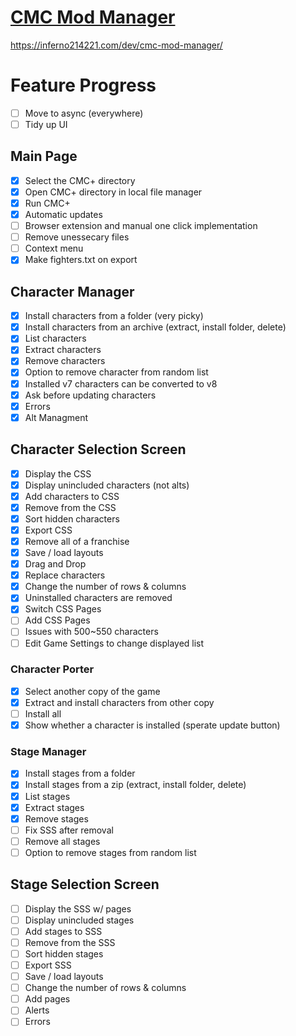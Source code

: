 # [CMC Mod Manager](https://inferno214221.com/dev/cmc-mod-manager/)
https://inferno214221.com/dev/cmc-mod-manager/

# Feature Progress
- [ ] Move to async (everywhere)
- [ ] Tidy up UI
## Main Page
- [x] Select the CMC+ directory
- [x] Open CMC+ directory in local file manager
- [x] Run CMC+
- [x] Automatic updates
- [ ] Browser extension and manual one click implementation
- [ ] Remove unessecary files
- [ ] Context menu
- [x] Make fighters.txt on export
## Character Manager
- [x] Install characters from a folder (very picky)
- [x] Install characters from an archive (extract, install folder, delete)
- [x] List characters
- [x] Extract characters
- [x] Remove characters
- [x] Option to remove character from random list
- [x] Installed v7 characters can be converted to v8
- [x] Ask before updating characters
- [x] Errors
- [x] Alt Managment
## Character Selection Screen
- [x] Display the CSS
- [x] Display unincluded characters (not alts)
- [x] Add characters to CSS
- [x] Remove from the CSS
- [x] Sort hidden characters
- [x] Export CSS
- [x] Remove all of a franchise
- [x] Save / load layouts
- [x] Drag and Drop
- [x] Replace characters
- [x] Change the number of rows & columns
- [x] Uninstalled characters are removed
- [x] Switch CSS Pages
- [ ] Add CSS Pages
- [ ] Issues with 500~550 characters
- [ ] Edit Game Settings to change displayed list
### Character Porter
- [x] Select another copy of the game
- [x] Extract and install characters from other copy
- [ ] Install all
- [x] Show whether a character is installed (sperate update button)
### Stage Manager
- [x] Install stages from a folder
- [x] Install stages from a zip (extract, install folder, delete)
- [x] List stages
- [x] Extract stages
- [x] Remove stages
- [ ] Fix SSS after removal
- [ ] Remove all stages
- [ ] Option to remove stages from random list
## Stage Selection Screen
- [ ] Display the SSS w/ pages
- [ ] Display unincluded stages
- [ ] Add stages to SSS
- [ ] Remove from the SSS
- [ ] Sort hidden stages
- [ ] Export SSS
- [ ] Save / load layouts
- [ ] Change the number of rows & columns
- [ ] Add pages
- [ ] Alerts
- [ ] Errors
<!-- ## Miscellanious Mods (Priority: 3)
- [x] Add option to import other types of mods e.g. ui changes / music
- [x] RAR support - no errors
- [ ] Remove misc mods by tracking file changes
- [x] Errors -->
